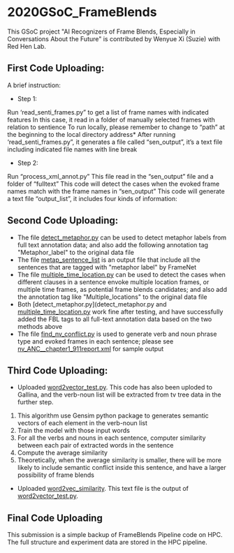 # 2020GSoC_FrameBlends
This GSoC project "AI Recognizers of Frame Blends, Especially in Conversations About the Future" is contributed by Wenyue Xi (Suzie) with Red Hen Lab. 

## First Code Uploading: 
A brief instruction:

- Step 1:

Run ‘read_senti_frames.py” to get a list of frame names with indicated features
In this case, it read in a folder of manually selected frames with relation to sentience
To run locally, please remember to change to “path” at the beginning to the local directory address*
After running ‘read_senti_frames.py”, it generates a file called “sen_output”, it’s a text file including indicated file names with line break

- Step 2:

Run “process_xml_annot.py”
This file read in the “sen_output” file and a folder of “fulltext”
This code will detect the cases when the evoked frame names match with the frame names in “sen_output”
This code will generate a text file “output_list”, it includes four kinds of information:


## Second Code Uploading: 
- The file [detect_metaphor.py](detect_metaphor.py) can be used to detect metaphor labels from full text annotation data; and also add the following annotation tag "<FBL><Source>Metaphor_label</Source></FBL>" to the original data file 
- The file [metap_sentence_list](metap_sentence_list) is an output file that include all the sentences that are tagged with "metaphor label" by FrameNet 
- The file [multiple_time_location.py](multiple_time_location.py) can be used to detect the cases when different clauses in a sentence envoke multiple location frames, or multiple time frames, as potential frame blends candidates; and also add the annotation tag like "<FBL><Source>Multiple_locations</Source></FBL>" to the original data file 
- Both [detect_metaphor.py](detect_metaphor.py and [multiple_time_location.py](metap_sentence_list) work fine after testing, and have successfully added the FBL tags to all full-text annotation data based on the two methods above 
- The file [find_nv_conflict.py](find_nv_conflict.py) is used to generate verb and noun phrase type and evoked frames in each sentence; please see [nv_ANC__chapter1_911report.xml](nv_ANC__chapter1_911report.xml) for sample output 


## Third Code Uploading: 
- Uploaded [word2vector_test.py](word2vector_test.py). This code has also been uploded to Gallina, and the verb-noun list will be extracted from tv tree data in the further step. 
1. This algorithm use Gensim python package to generates semantic vectors of each element in the verb-noun list
2. Train the model with those input words 
3. For all the verbs and nouns in each sentence, computer similarity between each pair of extracted words in the sentence 
4. Compute the average similarity 
5. Theoretically, when the average similarity is smaller, there will be more likely to include semantic conflict inside this sentence, and have a larger possibility of frame blends 
- Uploaded [word2vec_similarity](word2vec_similarity). This text file is the output of [word2vector_test.py](word2vector_test.py). 


## Final Code Uploading 
This submission is a simple backup of FrameBlends Pipeline code on HPC. The full structure and experiment data are stored in the HPC pipeline. 

